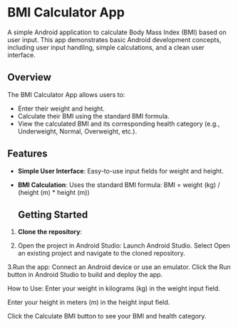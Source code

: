 # BMI Calculator App

A simple Android application to calculate Body Mass Index (BMI) based on user input. This app demonstrates basic Android development concepts, including user input handling, simple calculations, and a clean user interface.

## Overview

The BMI Calculator App allows users to:
- Enter their weight and height.
- Calculate their BMI using the standard BMI formula.
- View the calculated BMI and its corresponding health category (e.g., Underweight, Normal, Overweight, etc.).

## Features

- **Simple User Interface**: Easy-to-use input fields for weight and height.
- **BMI Calculation**: Uses the standard BMI formula:
  BMI = weight (kg) / (height (m) * height (m))

  ## Getting Started

1. **Clone the repository**:

2. Open the project in Android Studio:
Launch Android Studio.
Select Open an existing project and navigate to the cloned repository.

3.Run the app:
Connect an Android device or use an emulator.
Click the Run button in Android Studio to build and deploy the app.


How to Use:
Enter your weight in kilograms (kg) in the weight input field.

Enter your height in meters (m) in the height input field.

Click the Calculate BMI button to see your BMI and health category.

